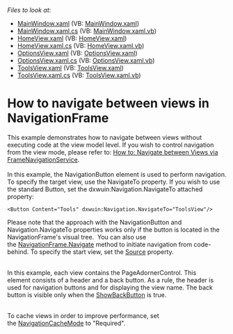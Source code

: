 <!-- default file list -->
*Files to look at*:

* [MainWindow.xaml](./CS/WpfApplication303/MainWindow.xaml) (VB: [MainWindow.xaml](./VB/WpfApplication303/MainWindow.xaml))
* [MainWindow.xaml.cs](./CS/WpfApplication303/MainWindow.xaml.cs) (VB: [MainWindow.xaml.vb](./VB/WpfApplication303/MainWindow.xaml.vb))
* [HomeView.xaml](./CS/WpfApplication303/Views/HomeView.xaml) (VB: [HomeView.xaml](./VB/WpfApplication303/Views/HomeView.xaml))
* [HomeView.xaml.cs](./CS/WpfApplication303/Views/HomeView.xaml.cs) (VB: [HomeView.xaml.vb](./VB/WpfApplication303/Views/HomeView.xaml.vb))
* [OptionsView.xaml](./CS/WpfApplication303/Views/OptionsView.xaml) (VB: [OptionsView.xaml](./VB/WpfApplication303/Views/OptionsView.xaml))
* [OptionsView.xaml.cs](./CS/WpfApplication303/Views/OptionsView.xaml.cs) (VB: [OptionsView.xaml.vb](./VB/WpfApplication303/Views/OptionsView.xaml.vb))
* [ToolsView.xaml](./CS/WpfApplication303/Views/ToolsView.xaml) (VB: [ToolsView.xaml](./VB/WpfApplication303/Views/ToolsView.xaml))
* [ToolsView.xaml.cs](./CS/WpfApplication303/Views/ToolsView.xaml.cs) (VB: [ToolsView.xaml.vb](./VB/WpfApplication303/Views/ToolsView.xaml.vb))
<!-- default file list end -->
# How to navigate between views in NavigationFrame


<p>This example demonstrates how to navigate between views without executing code at the view model level. If you wish to control navigation from the view mode, please refer to: <a href="https://www.devexpress.com/Support/Center/p/E4697">How to: Navigate between Views via FrameNavigationService</a>.<br><br>In this example, the NavigationButton element is used to perform navigation. To specify the target view, use the NavigateTo property. If you wish to use the standard Button, set the dxwuin:Navigation.NavigateTo attached property:</p>


```xaml
<Button Content="Tools" dxwuin:Navigation.NavigateTo="ToolsView"/>
```


<p>Please note that the approach with the NavigationButton and Navigation.NavigateTo properties works only if the button is located in the NavigationFrame's visual tree.  You can also use the <a href="https://documentation.devexpress.com/#WPF/DevExpressXpfWindowsUINavigationFrame_Navigatetopic(IuWGjg)">NavigationFrame.Navigate</a> method to initiate navigation from code-behind. To specify the start view, set the <a href="https://documentation.devexpress.com/#WPF/DevExpressXpfWindowsUINavigationFrame_Sourcetopic">Source</a> property.</p>
<p><br>In this example, each view contains the PageAdornerControl. This element consists of a header and a back button. As a rule, the header is used for navigation buttons and for displaying the view name. The back button is visible only when the <a href="https://documentation.devexpress.com/#WPF/DevExpressXpfWindowsUIPageAdornerControl_ShowBackButtontopic">ShowBackButton</a> is true.<br><br></p>
<p>To cache views in order to improve performance, set the <a href="https://documentation.devexpress.com/#WPF/DevExpressXpfWindowsUINavigationFrame_NavigationCacheModetopic">NavigationCacheMode</a> to "Required".</p>

<br/>


